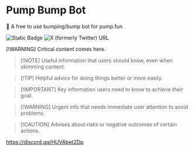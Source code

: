 # Pump Bump Bot

💊 A free to use bumping/bump bot for pump.fun

![Static Badge](https://img.shields.io/badge/degen-100%25-pink)
![X (formerly Twitter) URL](https://img.shields.io/twitter/url?url=https%3A%2F%2Fx.com%2Fkryptobrah&label=Twitter%2FX)

[!WARNING] Critical content comes here.

> [!NOTE] Useful information that users should know, even when skimming content.

> [!TIP] Helpful advice for doing things better or more easily.

> [!IMPORTANT] Key information users need to know to achieve their goal.

> [!WARNING] Urgent info that needs immediate user attention to avoid problems.

> [!CAUTION] Advises about risks or negative outcomes of certain actions.

https://discord.gg/HUVAbet2Dp
